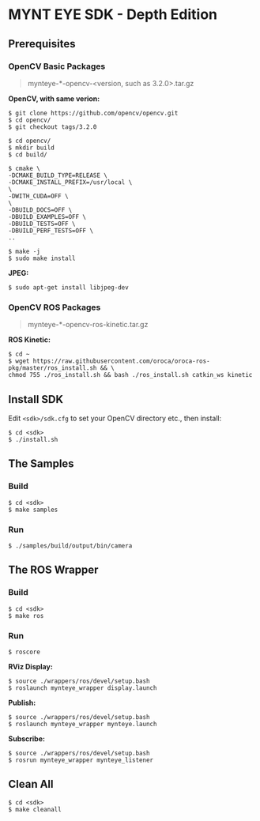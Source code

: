 
# MYNT EYE SDK - Depth Edition

## Prerequisites

### OpenCV Basic Packages

> mynteye-\*-opencv-<version, such as 3.2.0>.tar.gz

**OpenCV, with same verion:**

```
$ git clone https://github.com/opencv/opencv.git
$ cd opencv/
$ git checkout tags/3.2.0

$ cd opencv/
$ mkdir build
$ cd build/

$ cmake \
-DCMAKE_BUILD_TYPE=RELEASE \
-DCMAKE_INSTALL_PREFIX=/usr/local \
\
-DWITH_CUDA=OFF \
\
-DBUILD_DOCS=OFF \
-DBUILD_EXAMPLES=OFF \
-DBUILD_TESTS=OFF \
-DBUILD_PERF_TESTS=OFF \
..

$ make -j
$ sudo make install
```

**JPEG:**

```
$ sudo apt-get install libjpeg-dev
```

### OpenCV ROS Packages

> mynteye-\*-opencv-ros-kinetic.tar.gz

**ROS Kinetic:**

```
$ cd ~
$ wget https://raw.githubusercontent.com/oroca/oroca-ros-pkg/master/ros_install.sh && \
chmod 755 ./ros_install.sh && bash ./ros_install.sh catkin_ws kinetic
```

## Install SDK

Edit `<sdk>/sdk.cfg` to set your OpenCV directory etc., then install:

```
$ cd <sdk>
$ ./install.sh
```

## The Samples

### Build

```
$ cd <sdk>
$ make samples
```

### Run

```
$ ./samples/build/output/bin/camera
```

## The ROS Wrapper

### Build

```
$ cd <sdk>
$ make ros
```

### Run

```
$ roscore
```

**RViz Display:**

```
$ source ./wrappers/ros/devel/setup.bash
$ roslaunch mynteye_wrapper display.launch
```

**Publish:**

```
$ source ./wrappers/ros/devel/setup.bash
$ roslaunch mynteye_wrapper mynteye.launch
```

**Subscribe:**

```
$ source ./wrappers/ros/devel/setup.bash
$ rosrun mynteye_wrapper mynteye_listener
```

## Clean All

```
$ cd <sdk>
$ make cleanall
```
